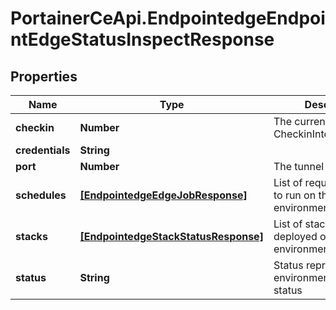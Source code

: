 # PortainerCeApi.EndpointedgeEndpointEdgeStatusInspectResponse

## Properties
Name | Type | Description | Notes
------------ | ------------- | ------------- | -------------
**checkin** | **Number** | The current value of CheckinInterval | [optional] 
**credentials** | **String** |  | [optional] 
**port** | **Number** | The tunnel port | [optional] 
**schedules** | [**[EndpointedgeEdgeJobResponse]**](EndpointedgeEdgeJobResponse.md) | List of requests for jobs to run on the environment(endpoint) | [optional] 
**stacks** | [**[EndpointedgeStackStatusResponse]**](EndpointedgeStackStatusResponse.md) | List of stacks to be deployed on the environments(endpoints) | [optional] 
**status** | **String** | Status represents the environment(endpoint) status | [optional] 



